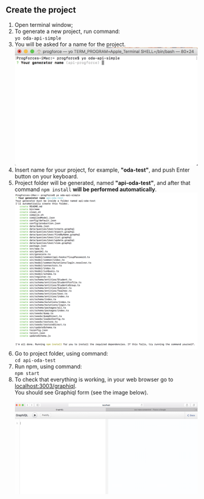 ## Create the project
1. Open terminal window;<br>
2. To generate a new project, run command:<br> `yo oda-api-simple`<br>
3. You will be asked for a name for the project.<br>
![](/assets/screen1547.png)<br>
4. Insert name for your project, for example, **"oda-test"**, and push Enter button on your keyboard.
5. Project folder will be generated, named **"api-oda-test"**, and  after that command `npm install` **will be performed automatically**.<br>
![](/assets/image1551.png)
6. Go to project folder, using command:<br> `cd api-oda-test`<br>
7. Run npm, using command:<br> `npm start`<br>
8. To check that everything is working, in your web browser go to [localhost:3003/graphiql](http://localhost:3003/graphiql).<br>
You should see Graphiql form (see the image below).<br>    
![](/assets/oda1.png)

